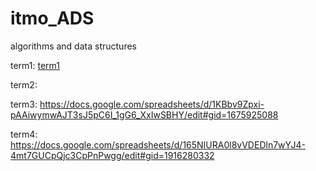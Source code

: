 # itmo_ADS
algorithms and data structures

  
term1: 
<a href="https://docs.google.com/spreadsheets/d/1MZdh6VRJ9BZSxkCV5iG9AoNe99Ct1ZhFu9Wjbfmg4fk/edit#gid=1916280332">term1</a>

term2:

term3:
https://docs.google.com/spreadsheets/d/1KBbv9Zpxi-pAAiwymwAJT3sJ5pC6I_1gG6_XxIwSBHY/edit#gid=1675925088

term4:
https://docs.google.com/spreadsheets/d/165NIURA0l8vVDEDln7wYJ4-4mt7GUCpQjc3CpPnPwgg/edit#gid=1916280332

